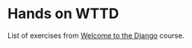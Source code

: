 # Hands on WTTD

List of exercises from [Welcome to the Django](http://welcometothedjango.com.br) course.
